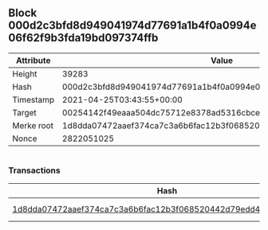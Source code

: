 ## Block 000d2c3bfd8d949041974d77691a1b4f0a0994e06f62f9b3fda19bd097374ffb

Attribute | Value
--- | ---
Height | 39283
Hash | 000d2c3bfd8d949041974d77691a1b4f0a0994e06f62f9b3fda19bd097374ffb
Timestamp | 2021-04-25T03:43:55+00:00
Target | 00254142f49eaaa504dc75712e8378ad5316cbcead634704b3734b6271167cc4
Merke root | 1d8dda07472aaef374ca7c3a6b6fac12b3f068520442d79edd4eeca795ef3b5b
Nonce | 2822051025

```

```

### Transactions

Hash | Amount
--- | ---
[1d8dda07472aaef374ca7c3a6b6fac12b3f068520442d79edd4eeca795ef3b5b](1d8dda07472aaef374ca7c3a6b6fac12b3f068520442d79edd4eeca795ef3b5b.md) | 10.00000000 SKEPTI 
